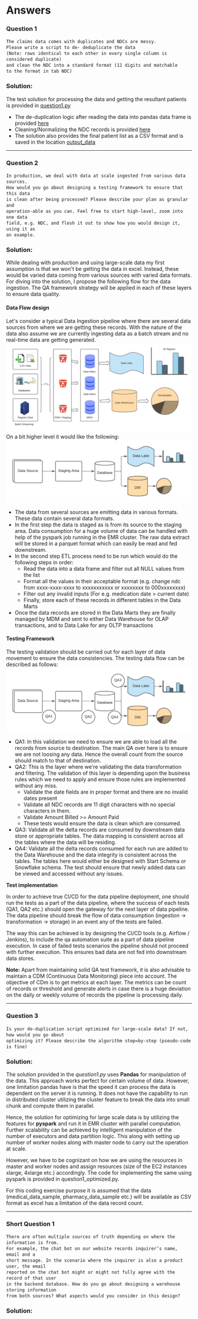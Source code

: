 # Answers
### Question 1
```
The claims data comes with duplicates and NDCs are messy.
Please write a script to de- deduplicate the data
(Note: rows identical to each other in every single column is considered duplicate)
and clean the NDC into a standard format (11 digits and matchable
to the format in tab NDC)
```
### Solution:
The test solution for processing the data and getting the resultant patients is provided in [question1.py](https://github.com/devdasgupta/DE_Challenge/blob/initial-setup/de_challenge/question1.py)

* The de-duplication logic after reading the data into pandas data frame is provided [here](https://github.com/devdasgupta/DE_Challenge/blob/01e01c527a31dbaea83a57fed343e4e877a5eab2/de_challenge/question1.py#L15)
* Cleaning/Normalizing the NDC records is provided [here](https://github.com/devdasgupta/DE_Challenge/blob/01e01c527a31dbaea83a57fed343e4e877a5eab2/de_challenge/question1.py#L86)
* The solution also provides the final patient list as a CSV format and is saved in the location [output_data](https://github.com/devdasgupta/DE_Challenge/blob/initial-setup/de_challenge/output_data/patients.csv)

---
### Question 2
```
In production, we deal with data at scale ingested from various data sources.
How would you go about designing a testing framework to ensure that this data
is clean after being processed? Please describe your plan as granular and
operation-able as you can. Feel free to start high-level, zoom into one data
field, e.g. NDC, and flesh it out to show how you would design it, using it as
an example.
```
### Solution:
While dealing with production and using large-scale data my first assumption is that we won't be getting the data in excel.
Instead, these would be varied data coming from various sources with varied data formats.
For diving into the solution, I propose the following flow for the data ingestion. The QA framework strategy will be applied in each of these layers to ensure data quality.

#### Data Flow design
Let's consider a typical Data Ingestion pipeline where there are several data sources from where we are getting these records. With the nature of the data also assume we are currently ingesting data as a batch stream and no real-time data are getting generated.
![Data Flow](img/Data_Flow.png)
On a bit higher level it would like the following:
![Data Flow2](img/Data_Flow_2.png)
- The data from several sources are emitting data in various formats. These data contain several data formats.
- In the first step the data is staged as is from its source to the staging area. Data consumption for a huge volume of data can be handled with help of the pyspark job running in the EMR cluster. The raw data extract will be stored in a parquet format which can easily be read and fed downstream.
- In the second step ETL process need to be run which would do the following steps in order:
    - Read the data into a data frame and filter out all NULL values from the list
    - Format all the values in their acceptable format (e.g. change ndc from xxxx-xxxx-xxxx to xxxxxxxxxxx or xxxxxxxx to 000xxxxxxxx)
    - Filter out any invalid inputs (For e.g. medication date > current date)
    - Finally, store each of these records in different tables in the Data Marts
- Once the data records are stored in the Data Marts they are finally managed by MDM and sent to either Data Warehouse for OLAP transactions, and to Data Lake for any OLTP transactions

#### Testing Framework
The testing validation should be carried out for each layer of data movement to ensure the data consistencies.
The testing data flow can be described as follows:
![Data Flow_QA](img/Data_Flow_QA.png)
- QA1: In this validation we need to ensure we are able to load all the records from source to destination. The main QA over here is to ensure we are not loosing any data. Hence the overall count from the source should match to that of destination.
- QA2: This is the layer where we're validating the data transformation and filtering. The validation of this layer is depending upon the business rules which we need to apply and ensure those rules are implemented without any miss.
    - Validate the date fields are in proper format and there are no invalid dates present
    - Validate all NDC records are 11 digit characters with no special characters in them.
    - Validate Amount Billed >= Amount Paid
    - These tests would ensure the data is clean which are consumed.
- QA3: Validate all the delta records are consumed by downstream data store or appropriate tables. The data mapping is consistent across all the tables where the data will be residing.
- QA4: Validate all the delta records consumed for each run are added to the Data Warehouse and the data integrity is consistent across the tables. The tables here would either be designed with Start Schema or Snowflake schema. The test should ensure that newly added data can be viewed and accessed without any issues.

**Test implementation**

In order to achieve true CI/CD for the data pipeline deployment, one should run the tests as a part of the data pipeline, where the success of each tests (QA1, QA2 etc.) should open the gateway for the next layer of data pipeline.
The data pipeline should break the flow of data consumption (ingestion -> transformation -> storage) in an event any of the tests are failed.

The way this can be achieved is by designing the CI/CD tools (e.g. Airflow / Jenkins), to include the qa automation suite as a part of data pipeline execution. In case of failed tests scenarios the pipeline should not proceed with further execution. This ensures bad data are not fed into downstream data stores.

**Note:** Apart from maintaining solid QA test framework, it is also advisable to maintain a CDM (Continuous Data Monitoring) piece into account. The objective of CDm is to get metrics at each layer. The metrics can be count of records or threshold and generate alerts in case there is a huge deviation on the daily or weekly volume of records the pipeline is processing daily.

---
### Question 3
```
Is your de-duplication script optimized for large-scale data? If not, how would you go about
optimizing it? Please describe the algorithm step=by-step (pseudo-code is fine)
```
### Solution:
The solution provided in the _question1.py_ uses **Pandas** for manipulation of the data. This approach works perfect for certain volume of data. However, one limitation pandas have is that the speed it can process the data is dependent on the server it is running. It does not have the capability to run in distributed cluster utilizing the cluster feature to break the data into small chunk and compute them in parallel.

Hence, the solution for optimizing for large scale data is by utilizing the features for **pyspark** and run it in EMR cluster with parallel computation. Further scalability can be achieved by intelligent manipulation of the number of executors and data partition logic. This along with setting up number of worker nodes along with master node to carry out the operation at scale.

However, we have to be cognizant on how we are using the resources in master and worker nodes and assign resources
(size of the EC2 instances xlarge, 4xlarge etc.) accordingly.
The code for implementing the same using pyspark is provided in question1_optimized.py.

For this coding exercise purpose it is assumed that the data (medical_data_sample, pharmacy_data_sample etc.) will be available as CSV format as excel has a limitation of the data record count.

---
### Short Question 1
```
There are often multiple sources of truth depending on where the information is from.
For example, the chat bot on our website records inquirer’s name, email and a
short message. In the scenario where the inquirer is also a product user, the email
reported on the chat bot might or might not fully agree with the record of that user
in the backend database. How do you go about designing a warehouse storing information
from both sources? What aspects would you consider in this design?
```
### Solution:

